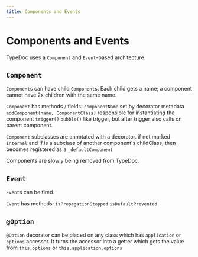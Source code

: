 ```yaml
---
title: Components and Events
---
```


# Components and Events

TypeDoc uses a `Component` and `Event`-based architecture.

## `Component`

`Component`s can have child `Component`s.
Each child gets a name; a component cannot have 2x children with the same name.

`Component` has methods / fields:
`componentName` set by decorator metadata
`addComponent(name, ComponentClass)` responsible for instantiating the component
`trigger()`
`bubble()` like trigger, but after trigger also calls on parent component.

`Component` subclasses are annotated with a decorator.
if not marked `internal` and if is a subclass of another component's childClass,
then becomes registered as a `_defaultComponent`

Components are slowly being removed from TypeDoc.

## `Event`

`Event`s can be fired.

`Event` has methods:
`isPropagationStopped`
`isDefaultPrevented`

## `@Option`

`@Option` decorator can be placed on any class which has `application` or `options` accessor.
It turns the accessor into a getter which gets the value from `this.options` or `this.application.options`
